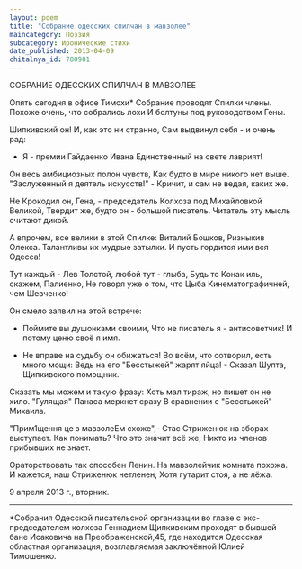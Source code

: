 ```yaml
---
layout: poem
title: "Собрание одесских спилчан в мавзолее"
maincategory: Поэзия
subcategory: Иронические стихи
date_published: 2013-04-09
chitalnya_id: 780981
---
```




СОБРАНИЕ ОДЕССКИХ СПИЛЧАН В МАВЗОЛЕЕ

Опять сегодня в офисе Тимохи\*
Собрание проводят Спилки члены.
Похоже очень, что собрались лохи
И болтуны под руководством Гены.

Шипкивский он! И, как это ни странно,
Сам выдвинул себя - и очень рад:
- Я - премии Гайдаенко Ивана
Единственный на свете лаврият!

Он весь амбициозных полон чувств,
Как будто в мире никого нет выше.
"Заслуженный я деятель искусств!" -
Кричит, и сам не ведая, каких же. 

Не Крокодил он, Гена, - председатель
Колхоза под Михайловкой Великой,
Твердит же, будто он - большой писатель.
Читатель эту мысль считают дикой.

А впрочем, все велики в этой Спилке:
Виталий Бошков, Ризныкив Олекса.
Талантливы их мудрые затылки.
И пусть гордится ими вся Одесса!

Тут каждый - Лев Толстой, любой тут - глыба,
Будь то Конак иль, скажем, Палиенко,
Не говоря уже о том, что Цыба
Кинематографичней, чем Шевченко!

Он смело заявил на этой встрече:
- Поймите вы душонками своими,
Что не писатель я - антисоветчик!
И потому ценю своё я имя.

- Не вправе на судьбу он обижаться!
Во всём, что сотворил, есть много мощи:
Ведь на его "Бесстыжей" жарят яйца! -
Сказал Шупта, Щипкивского помощник.-

Сказать мы можем и такую фразу:
Хоть мал тираж, но пишет он не хило.
"Гулящая" Панаса меркнет сразу
В сравнении с "Бесстыжей" Михаила.

"Прим1щення це з мавзолеЕм схоже",-
Стас Стриженюк на зборах выступает.
Как понимать? Что это значит всё же,
Никто из членов прибывших не знает.

Ораторствовать так способен Ленин.
На мавзолейчик комната похожа.
И кажется, наш Стриженюк нетленен,
Хотя гутарит стоя, а не лёжа.

9 апреля 2013 г., вторник.
_________________________
\*Собрания Одесской писательской организации
во главе с экс-председателем колхоза
Геннадием Щипкивским проходят в бывшей бане
Исаковича на Преображенской,45, где находится
Одесская областная организация, возглавляемая
заключённой Юлией Тимошенко.






